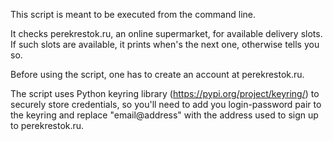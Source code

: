 This script is meant to be executed from the command line. 

It checks perekrestok.ru, an online supermarket, for available delivery slots. If such slots are available, it prints when's the next one, 
otherwise tells you so.

Before using the script, one has to create an account at perekrestok.ru.

The script uses Python keyring library (https://pypi.org/project/keyring/) to securely store credentials, so you'll need to add you login-password pair to the keyring 
and replace "email@address" with the address used to sign up to perekrestok.ru.

